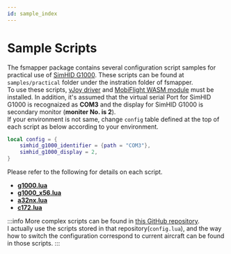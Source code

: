 ```yaml
---
id: sample_index
---
```


# Sample Scripts
The fsmapper package contains several configuration script samples for practical use of [SimHID G1000](https://github.com/opiopan/simhid-g1000). These scripts can be found at ```samples/practical``` folder under the instration folder of fsmapper.<br/>
To use these scripts, [vJoy driver](https://sourceforge.net/projects/vjoystick) and [MobiFlight WASM module](https://github.com/MobiFlight/MobiFlight-WASM-Module) must be installed. In addition, it's assumed that the virtual serial Port for SimHID G1000 is recognaized as **COM3** and the display for SimHID G1000 is secondary monitor (**moniter No. is 2**).<br/>
If your environment is not same, change ```config``` table defined at the top of each script as below according to your environment.

``` Lua
local config = {
    simhid_g1000_identifier = {path = "COM3"},
    simhid_g1000_display = 2,
}
```

Please refer to the following for details on each script.

- [**g1000.lua**](/samples/g1000)
- [**g1000_x56.lua**](/samples/g1000_x56)
- [**a32nx.lua**](/samples/a32nx)
- [**c172.lua**](/samples/c172)

:::info
More complex scripts can be found in [this GitHub repository](https://github.com/opiopan/scripts_for_fsmapper). <br/>
I actually use the scripts stored in that repository(```config.lua```), and the way how to switch the configuration correspond to current aircraft can be found in those scripts.
:::
